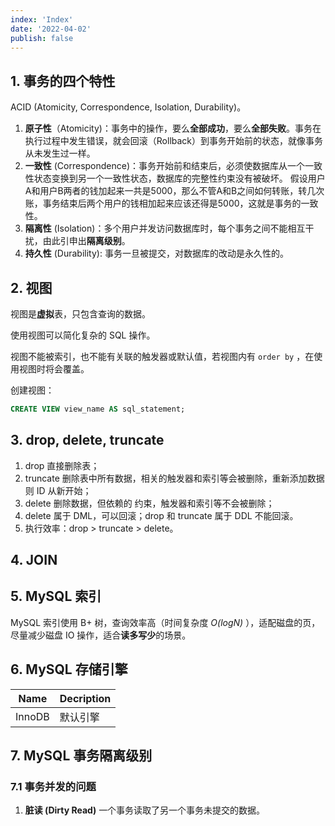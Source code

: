 ```yaml
---
index: 'Index'
date: '2022-04-02'
publish: false
---
```


## 1. 事务的四个特性

ACID (Atomicity, Correspondence, Isolation, Durability)。

1. **原子性**（Atomicity)：事务中的操作，要么**全部成功**，要么**全部失败**。事务在执行过程中发生错误，就会回滚（Rollback）到事务开始前的状态，就像事务从未发生过一样。
2. **一致性** (Correspondence)：事务开始前和结束后，必须使数据库从一个一致性状态变换到另一个一致性状态，数据库的完整性约束没有被破坏。
   假设用户A和用户B两者的钱加起来一共是5000，那么不管A和B之间如何转账，转几次账，事务结束后两个用户的钱相加起来应该还得是5000，这就是事务的一致性。
3. **隔离性** (Isolation)：多个用户并发访问数据库时，每个事务之间不能相互干扰，由此引申出**隔离级别**。
4. **持久性** (Durability):  事务一旦被提交，对数据库的改动是永久性的。

## 2. 视图

视图是**虚拟**表，只包含查询的数据。

使用视图可以简化复杂的 SQL 操作。

视图不能被索引，也不能有关联的触发器或默认值，若视图内有 `order by` ，在使用视图时将会覆盖。

创建视图：

```sql
CREATE VIEW view_name AS sql_statement;
```

## 3. drop, delete, truncate

1. drop 直接删除表；
2. truncate 删除表中所有数据，相关的触发器和索引等会被删除，重新添加数据则 ID 从新开始；
3. delete 删除数据，但依赖的 约束，触发器和索引等不会被删除；
4. delete 属于 DML，可以回滚；drop 和 truncate 属于 DDL 不能回滚。
5. 执行效率：drop > truncate > delete。

## 4. JOIN



## 5. MySQL 索引

MySQL 索引使用 B+ 树，查询效率高（时间复杂度 *O(logN)* ），适配磁盘的页，尽量减少磁盘 IO 操作，适合**读多写少**的场景。

## 6. MySQL 存储引擎

| Name   | Decription |
| ------ | ---------- |
| InnoDB | 默认引擎   |

## 7. MySQL 事务隔离级别

### 7.1 事务并发的问题

1. **脏读 (Dirty Read)**
   一个事务读取了另一个事务未提交的数据。




